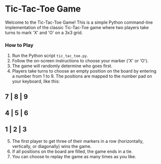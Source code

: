 # Tic-Tac-Toe Game

Welcome to the Tic-Tac-Toe Game! This is a simple Python command-line implementation of the classic Tic-Tac-Toe game where two players take turns to mark 'X' and 'O' on a 3x3 grid.

### How to Play

1. Run the Python script `tic_tac_toe.py`.
2. Follow the on-screen instructions to choose your marker ('X' or 'O').
3. The game will randomly determine who goes first.
4. Players take turns to choose an empty position on the board by entering a number from 1 to 9. The positions are mapped to the number pad on your keyboard, like this:

 7 | 8 | 9
-----------
 4 | 5 | 6
-----------
 1 | 2 | 3
-----------

5. The first player to get three of their markers in a row (horizontally, vertically, or diagonally) wins the game.
6. If all positions on the board are filled, the game ends in a tie.
7. You can choose to replay the game as many times as you like.
